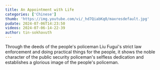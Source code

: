 ```yaml
---
title: An Appointment with Life
categories: ['Chinese']
thumb: 'https://img.youtube.com/vi/_hd7QiabKq0/maxresdefault.jpg'
pudate: 2024-07-06T14:23:50
videos: 2024-07-06-14-22-39
author: tin-sokhavuth
---
```

Through the deeds of the people's policeman Liu Fugui's strict law enforcement and doing practical things for the people, it shows the noble character of the public security policeman's selfless dedication and establishes a glorious image of the people's policeman.